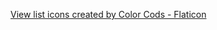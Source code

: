 <a href="https://www.flaticon.com/free-icons/view-list" title="view list icons">View list icons created by Color Cods - Flaticon</a>
